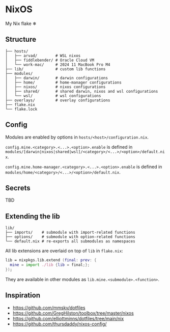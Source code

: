 # NixOS

My Nix flake ❄

## Structure

```plaintext
├── hosts/
│   ├── arvad/        # WSL nixos
│   ├── fiddlebender/ # Oracle Cloud VM
│   └── work-mac/     # 2024 11 MacBook Pro M4
├── lib/              # custom lib functions
├── modules/
│   ├── darwin/       # darwin configurations
│   ├── home/         # home-manager configurations
│   ├── nixos/        # nixos configurations
│   ├── shared/       # shared darwin, nixos and wsl configurations
│   └── wsl/          # wsl configurations
├── overlays/         # overlay configurations
├── flake.nix
└── flake.lock
```

## Config

Modules are enabled by options in `hosts/<host>/configuration.nix`.

`config.mine.<category>.<...>.<option>.enable` is defined in
`modules/[darwin|nixos|shared|wsl]/<category>/<...>/<option>/default.nix`.

`config.mine.home-manager.<category>.<...>.<option>.enable` is defined in
`modules/home/<category>/<...>/<option>/default.nix`.

## Secrets

TBD

## Extending the lib

```plaintext
lib/
├── imports/    # submodule with import-related functions
├── options/    # submodule with option-related functions
└── default.nix # re-exports all submodules as namespaces
```

All lib extensions are overlaid on top of `lib` in `flake.nix`:

```nix
lib = nixpkgs.lib.extend (final: prev: {
  mine = import ./lib {lib = final;};
});
```

They are available in other modules as `lib.mine.<submodule>.<function>`.

## Inspiration

- <https://github.com/mmskv/dotfiles>
- <https://github.com/GregHilston/toolbox/tree/master/nixos>
- <https://github.com/elliottminns/dotfiles/tree/main/nix>
- <https://github.com/thursdaddy/nixos-config/>
